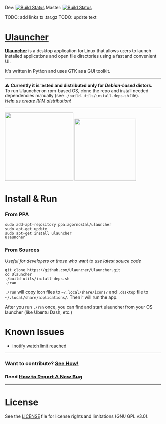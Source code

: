 Dev: [![Build Status](https://semaphoreci.com/api/v1/projects/9b1a4089-bf7e-4e02-833b-7cecc3c942ea/420163/shields_badge.svg)](https://semaphoreci.com/ulauncher/ulauncher)
Master: [![Build Status](https://semaphoreci.com/api/v1/projects/9b1a4089-bf7e-4e02-833b-7cecc3c942ea/581066/shields_badge.svg)](https://semaphoreci.com/ulauncher/ulauncher)

TODO: add links to .tar.gz
TODO: update text

[Ulauncher](http://ulauncher.io)
========

**[Ulauncher](http://ulauncher.io)** is a desktop application for Linux that allows users to launch installed applications and open file directories using a fast and convenient UI.

It's written in Python and uses GTK as a GUI toolkit.

***
:warning: **Currently it is tested and distributed only for *Debian-based* distors.**  
To run Ulauncher on rpm-based OS, clone the repo and install needed dependencies manually (see `./build-utils/install-deps.sh` file).  
*[Help us create RPM distribution!](https://github.com/Ulauncher/Ulauncher/issues/27)*
***

<img height="220" aligh="left" src="http://i.imgur.com/YAiF0ue.png">
<img height="200" aligh="left" src="http://i.imgur.com/VN9LaTT.png">

Install & Run
===========

### From PPA

```
sudo add-apt-repository ppa:agornostal/ulauncher
sudo apt-get update
sudo apt-get install ulauncher
ulauncher
```

### From Sources

*Useful for developers or those who want to use latest source code*

```
git clone https://github.com/Ulauncher/Ulauncher.git
cd Ulauncher
./build-utils/install-deps.sh
./run
```

`./run` will copy icon files to `~/.local/share/icons/` and `.desktop` file to `~/.local/share/applications/`. Then it will run the app.

After you run `./run` once, you can find and start ulauncher from your OS launcher (like Ubuntu Dash, etc.)

Known Issues
============

* [inotify watch limit reached](https://github.com/Ulauncher/Ulauncher/issues/51)

***
### Want to contribute? [See How!](https://github.com/Ulauncher/Ulauncher/wiki)

### Reed [How to Report A New Bug](https://github.com/Ulauncher/Ulauncher/wiki/How-to-Report-A-New-Bug)
***

License
=======

See the [LICENSE](LICENSE) file for license rights and limitations (GNU GPL v3.0).
